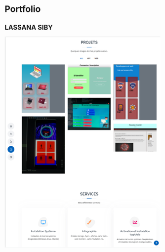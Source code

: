 # Portfolio 
## LASSANA SIBY

![sibylassana95](https://github.com/sibylassana95/Portfolio-/blob/main/portfolio.png)
